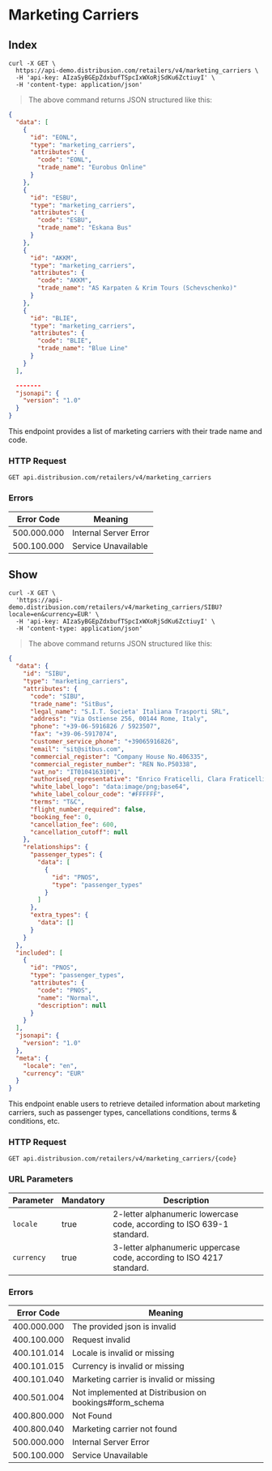 # Marketing Carriers

## Index

```shell
curl -X GET \
  https://api-demo.distribusion.com/retailers/v4/marketing_carriers \
  -H 'api-key: AIzaSyBGEpZdxbufTSpcIxWXoRjSdKu6ZctiuyI' \
  -H 'content-type: application/json' 
```

> The above command returns JSON structured like this:

```json
{
  "data": [
    {
      "id": "EONL",
      "type": "marketing_carriers",
      "attributes": {
        "code": "EONL",
        "trade_name": "Eurobus Online"
      }
    },
    {
      "id": "ESBU",
      "type": "marketing_carriers",
      "attributes": {
        "code": "ESBU",
        "trade_name": "Eskana Bus"
      }
    },
    {
      "id": "AKKM",
      "type": "marketing_carriers",
      "attributes": {
        "code": "AKKM",
        "trade_name": "AS Karpaten & Krim Tours (Schevschenko)"
      }
    },
    {
      "id": "BLIE",
      "type": "marketing_carriers",
      "attributes": {
        "code": "BLIE",
        "trade_name": "Blue Line"
      }
    }
  ],

  -------
  "jsonapi": {
    "version": "1.0"
  }
}
```

This endpoint provides a list of marketing carriers with their trade name and code.

### HTTP Request

`GET api.distribusion.com/retailers/v4/marketing_carriers`

### Errors

Error Code  | Meaning
----------- | -------
500.000.000 | Internal Server Error
500.100.000 | Service Unavailable

## Show

```shell
curl -X GET \
  'https://api-demo.distribusion.com/retailers/v4/marketing_carriers/SIBU?locale=en&currency=EUR' \
  -H 'api-key: AIzaSyBGEpZdxbufTSpcIxWXoRjSdKu6ZctiuyI' \
  -H 'content-type: application/json' 
```

> The above command returns JSON structured like this:

```json
{
  "data": {
    "id": "SIBU",
    "type": "marketing_carriers",
    "attributes": {
      "code": "SIBU",
      "trade_name": "SitBus",
      "legal_name": "S.I.T. Societa' Italiana Trasporti SRL",
      "address": "Via Ostiense 256, 00144 Rome, Italy",
      "phone": "+39-06-5916826 / 5923507",
      "fax": "+39-06-5917074",
      "customer_service_phone": "+39065916826",
      "email": "sit@sitbus.com",
      "commercial_register": "Company House No.406335",
      "commercial_register_number": "REN No.P50338",
      "vat_no": "IT01041631001",
      "authorised_representative": "Enrico Fraticelli, Clara Fraticelli, Dino Fraticelli, Monica Germani",
      "white_label_logo": "data:image/png;base64",
      "white_label_colour_code": "#FFFFFF",
      "terms": "T&C",
      "flight_number_required": false,
      "booking_fee": 0,
      "cancellation_fee": 600,
      "cancellation_cutoff": null
    },
    "relationships": {
      "passenger_types": {
        "data": [
          {
            "id": "PNOS",
            "type": "passenger_types"
          }
        ]
      },
      "extra_types": {
        "data": []
      }
    }
  },
  "included": [
    {
      "id": "PNOS",
      "type": "passenger_types",
      "attributes": {
        "code": "PNOS",
        "name": "Normal",
        "description": null
      }
    }
  ],
  "jsonapi": {
    "version": "1.0"
  },
  "meta": {
    "locale": "en",
    "currency": "EUR"
  }
}
```

This endpoint enable users to retrieve detailed information about marketing carriers, such as passenger types, cancellations conditions, terms & conditions, etc.

### HTTP Request

`GET api.distribusion.com/retailers/v4/marketing_carriers/{code}`

### URL Parameters

Parameter           | Mandatory | Description
------------------- | --------- | -----------
`locale`            | true      | 2-letter alphanumeric lowercase code, according to ISO 639-1 standard.
`currency`          | true      | 3-letter alphanumeric uppercase code, according to ISO 4217 standard.

### Errors

Error Code  | Meaning
----------- | -------
400.000.000 | The provided json is invalid
400.100.000 | Request invalid
400.101.014 | Locale is invalid or missing
400.101.015 | Currency is invalid or missing
400.101.040 | Marketing carrier is invalid or missing
400.501.004 | Not implemented at Distribusion on bookings#form_schema
400.800.000 | Not Found
400.800.040 | Marketing carrier not found
500.000.000 | Internal Server Error
500.100.000 | Service Unavailable
